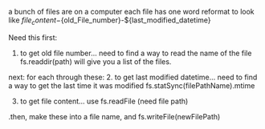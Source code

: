 a bunch of files are on a computer
each file has one word
reformat to look like 
${file_content}-${old_File_number}-${last_modified_datetime}


Need this first:
1. to get old file number... need to find a way to read the name of the file
fs.readdir(path) will give you a list of the files.


next: for each through these:
2. to get last modified datetime... need to find a way to get the last time it was modified
fs.statSync(filePathName).mtime

3. to get file content... use fs.readFile (need file path)

.then, make these into a file name, and fs.writeFile(newFilePath)